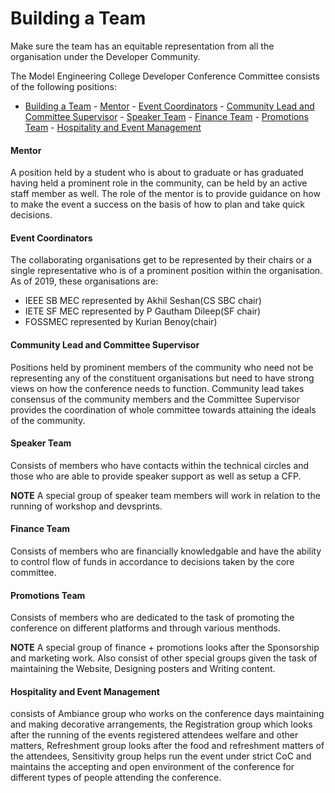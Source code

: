 # Building a Team

Make sure the team has an equitable representation from all the organisation under the Developer Community. 

The Model Engineering College Developer Conference Committee consists of the following positions:
- [Building a Team](#Building-a-Team)
      - [Mentor](#Mentor)
      - [Event Coordinators](#Event-Coordinators)
      - [Community Lead and Committee Supervisor](#Community-Lead-and-Committee-Supervisor)
      - [Speaker Team](#Speaker-Team)
      - [Finance Team](#Finance-Team)
      - [Promotions Team](#Promotions-Team)
      - [Hospitality and Event Management](#Hospitality-and-Event-Management)
#### Mentor
A position held by a student who is about to graduate or has graduated having held a prominent role in the community, can be held by an active staff member as well. The role of the mentor is to provide guidance on how to make the event a success on the basis of how to plan and take quick decisions.

#### Event Coordinators
The collaborating organisations get to be represented by their chairs or a single representative who is of a prominent position within the organisation.
As of 2019, these organisations are:
- IEEE SB MEC represented by Akhil Seshan(CS SBC chair)
- IETE SF MEC represented by P Gautham Dileep(SF chair)
- FOSSMEC represented by Kurian Benoy(chair)
  
#### Community Lead and Committee Supervisor
Positions held by prominent members of the community who need not be representing any of the constituent organisations but need to have strong views on how the conference needs to function. Community lead takes consensus of the community members and the Committee Supervisor provides the coordination of whole committee towards attaining the ideals of the community.

#### Speaker Team
Consists of members who have contacts within the technical circles and those who are able to provide speaker support as well as setup a CFP.

**NOTE** A special group of speaker team members will work in relation to the running of workshop and devsprints.

#### Finance Team
Consists of members who are financially knowledgable and have the ability to control flow of funds in accordance to decisions taken by the core committee.

#### Promotions Team
Consists of members who are dedicated to the task of promoting the conference on different platforms and through various menthods. 

**NOTE** A special group of finance + promotions looks after the Sponsorship and marketing work. Also consist of other special groups given the task of maintaining the Website, Designing posters and Writing content.

#### Hospitality and Event Management
consists of Ambiance group who works on the conference days maintaining and making decorative arrangements, the Registration group which looks after the running of the events registered attendees welfare and other matters, Refreshment group looks after the food and refreshment matters of the attendees, Sensitivity group helps run the event under strict CoC and maintains the accepting and open environment of the conference for different types of people attending the conference.
